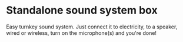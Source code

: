 # Standalone sound system box

Easy turnkey sound system. Just connect it to electricity, to a speaker, wired or wireless, turn on the microphone(s) and you're done!